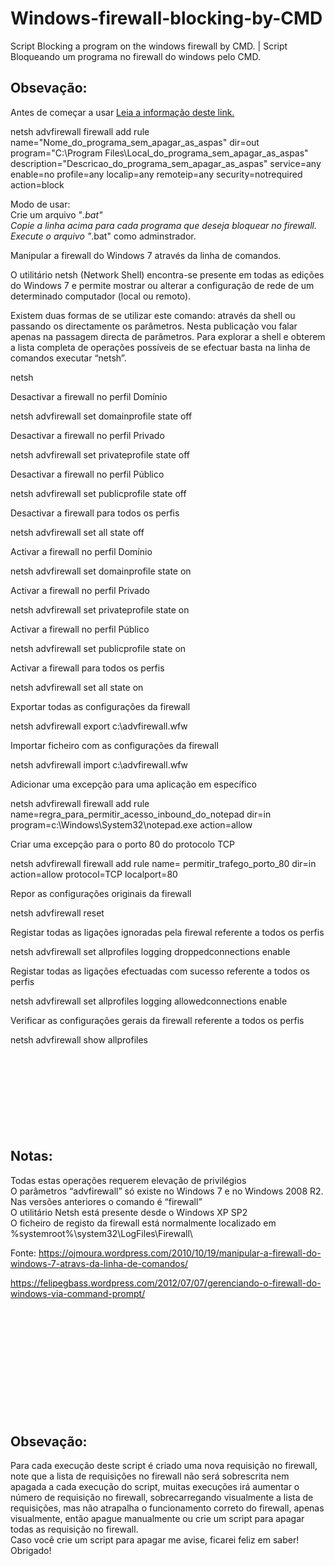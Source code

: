# Windows-firewall-blocking-by-CMD
Script Blocking a program on the windows firewall by CMD. | Script Bloqueando um programa no firewall do windows pelo CMD.

## Obsevação:
Antes de começar a usar <a href="#topo">Leia a informação deste link.</a>

netsh advfirewall firewall add rule name="Nome_do_programa_sem_apagar_as_aspas" dir=out program="C:\Program Files\Local_do_programa_sem_apagar_as_aspas" description="Descricao_do_programa_sem_apagar_as_aspas" service=any enable=no profile=any localip=any remoteip=any security=notrequired action=block

Modo de usar:<br>
Crie um arquivo "*.bat"<br>
Copie a linha acima para cada programa que deseja bloquear no firewall.<br>
Execute o arquivo "*.bat" como adminstrador.<br>

Manipular a firewall do Windows 7 através da linha de comandos.


O utilitário netsh (Network Shell) encontra-se presente em todas as edições do Windows 7 e permite mostrar ou alterar a configuração de rede de um determinado computador (local ou remoto).

Existem duas formas de se utilizar este comando: através da shell ou passando os directamente os parâmetros. Nesta publicação vou falar apenas na passagem directa de parâmetros. Para explorar a shell e obterem a lista completa de operações possíveis de se efectuar basta na linha de comandos executar “netsh”.

netsh

 

Desactivar a firewall no perfil Domínio

netsh advfirewall set domainprofile state off

 

Desactivar a firewall no perfil Privado

netsh advfirewall set privateprofile state off

 

Desactivar a firewall no perfil Público

netsh advfirewall set publicprofile state off

 

Desactivar a firewall para todos os perfis

netsh advfirewall set all state off

 

Activar a firewall no perfil Domínio

netsh advfirewall set domainprofile state on

 

Activar a firewall no perfil Privado

netsh advfirewall set privateprofile state on

 

Activar a firewall no perfil Público

netsh advfirewall set publicprofile state on

 

Activar a firewall para todos os perfis

netsh advfirewall set all state on

 

Exportar todas as configurações da firewall

netsh advfirewall export c:\advfirewall.wfw

 

Importar ficheiro com as configurações da firewall

netsh advfirewall import c:\advfirewall.wfw

 

Adicionar uma excepção para uma aplicação em específico

netsh advfirewall firewall add rule name=regra_para_permitir_acesso_inbound_do_notepad dir=in program=c:\Windows\System32\notepad.exe  action=allow

 

Criar uma excepção para o porto 80 do protocolo TCP

netsh advfirewall firewall add rule name= permitir_trafego_porto_80 dir=in action=allow protocol=TCP localport=80

 

Repor as configurações originais da firewall

netsh advfirewall reset

 

Registar todas as ligações ignoradas pela firewal referente a todos os perfis

netsh advfirewall set allprofiles logging droppedconnections enable

 

Registar todas as ligações efectuadas com sucesso referente a todos os perfis

netsh advfirewall set allprofiles logging allowedconnections enable

 

Verificar as configurações gerais da firewall referente a todos os perfis

netsh advfirewall show allprofiles
<br>
 <br>
<br>
 <br>
<br>
 <br>
<br>
 <br>
<br>
## Notas:<br>
Todas estas operações requerem elevação de privilégios<br>
O parâmetros “advfirewall” só existe no Windows 7 e no Windows 2008 R2. Nas versões anteriores o comando é “firewall”<br>
O utilitário Netsh está presente desde o Windows XP SP2<br>
O ficheiro de registo da firewall está normalmente localizado em %systemroot%\system32\LogFiles\Firewall\

Fonte: https://ojmoura.wordpress.com/2010/10/19/manipular-a-firewall-do-windows-7-atravs-da-linha-de-comandos/

https://felipegbass.wordpress.com/2012/07/07/gerenciando-o-firewall-do-windows-via-command-prompt/
<br>
<br>
<br>
<br>
<br>
<br>
<br>
<br>
<br>
<br>
<br>
<br>
<a name="topo"> </a>
## Obsevação:<br>
Para cada execução deste script é criado uma nova requisição no firewall, note que a lista de requisições no firewall não será sobrescrita nem apagada a cada execução do script, muitas execuções irá aumentar o número de requisição no firewall, sobrecarregando visualmente a lista de requisições, mas não atrapalha o funcionamento correto do firewall, apenas visualmente, então apague manualmente ou crie um script para apagar todas as requisição no firewall.<br>
Caso você crie um script para apagar me avise, ficarei feliz em saber! <br>
Obrigado!

